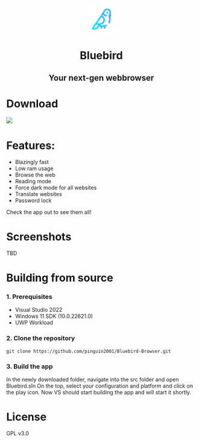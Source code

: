 <div align="center">
  <img src="src/Bluebird/Assets/Square44x44Logo.scale-200.png" height="75" width="75" />
  <h1>Bluebird</h1>
  <h2>Your next-gen webbrowser</a>
</div>

# Download
<a href="https://www.microsoft.com/store/productId/9PNXW61T4T0V"><img src="https://raw.githubusercontent.com/Pinguin2001/Bluebird-Browser/main/images/msstorebadge.png" /></a>

# Features:
- Blazingly fast
- Low ram usage
- Browse the web
- Reading mode
- Force dark mode for all websites
- Translate websites
- Password lock

Check the app out to see them all! 

# Screenshots
TBD

# Building from source

### 1. Prerequisites
- Visual Studio 2022
- Windows 11 SDK (10.0.22621.0)
- UWP Workload

### 2. Clone the repository
```batch
git clone https://github.com/pinguin2001/Bluebird-Browser.git
```

### 3. Build the app
In the newly downloaded folder, navigate into the src folder and open Bluebird.sln
On the top, select your configuration and platform and click on the play icon.
Now VS should start building the app and will start it shortly.


# License
GPL v3.0
